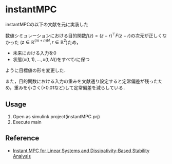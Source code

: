 # instantMPC

instantMPCの以下の文献を元に実装した

数値シミュレーションにおける目的関数$`f(z) = (z-r)^\top F(z-r)`$の次元が正しくなかった
($`z \in \mathbb{R}^{(m+n)N}, r\in \mathbb{R}^2`$)ため，
- 未来における入力を0
- 状態($`x(t, 1), \ldots, x(t, N)`$)をすべて$`r`$に保つ

ように目標値の形を変更した．

また，目的関数における入力の重みを文献通り設定すると定常偏差が残ったため，重みを小さく($`\times 0.01`$など)して定常偏差を減らしている．

## Usage
1. Open as simulink project(instantMPC.prj)
2. Execute main

## Reference
- [Instant MPC for Linear Systems and Dissipativity-Based Stability Analysis](https://ieeexplore.ieee.org/document/8718794/)
